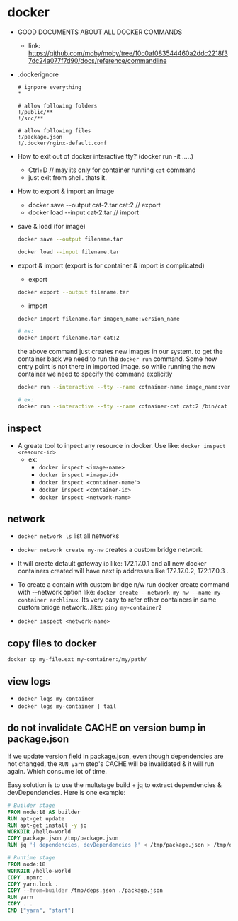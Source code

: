 # docker



-  GOOD DOCUMENTS ABOUT ALL DOCKER COMMANDS
   - link: https://github.com/moby/moby/tree/10c0af083544460a2ddc2218f37dc24a077f7d90/docs/reference/commandline

    
- .dockerignore
    ```
    # ignpore everything
    *

    # allow following folders
    !/public/**
    !/src/**

    # allow following files
    !/package.json
    !/.docker/nginx-default.conf
    ```




- How to exit out of docker interactive tty? (docker run -it .....)
    - Ctrl+D // may its only for container running `cat` command
    - just exit from shell. thats it.
    
- How to export & import an image
    - docker save --output cat-2.tar cat:2 // export
    - docker load --input cat-2.tar // import
    
    
- save & load (for image)
    ```bash
    docker save --output filename.tar
    ```
    ```bash
    docker load --input filename.tar
    ```

- export & import (export is for container & import is complicated)

    - export
    ```bash
    docker export --output filename.tar
    ```

    - import
    ```bash
    docker import filename.tar imagen_name:version_name

    # ex:
    docker import filename.tar cat:2
    ```

    the above command just creates new images in our system. to get the container back we need to run the `docker run` command.
    Some how entry point is not there in imported image. so while running the new container we need to specify the command explicitly

    ```bash
    docker run --interactive --tty --name cotnainer-name image_name:version_name command_to_run

    # ex:
    docker run --interactive --tty --name cotnainer-cat cat:2 /bin/cat
    ```

## inspect

- A greate tool to inpect any resource in docker. Use like: `docker inspect <resourc-id>`
    - ex:
        - `docker inspect <image-name>`
        - `docker inspect <image-id>`
        - `docker inspect <container-name'>`
        - `docker inspect <container-id>`
        - `docker inspect <network-name>`

## network

- `docker network ls` list all networks

- `docker network create my-nw` creates a custom bridge network.
- It will create default gateway ip like: 172.17.0.1 and all new docker containers
created will have next ip addresses like 172.17.0.2, 172.17.0.3 .
- To create a contain with custom bridge n/w run docker create command with --network option like:
`docker create --network my-nw --name my-container archlinux`. Its very easy to refer other
containers in same custom bridge network...like: `ping my-container2`

- `docker inspect <network-name>`

## copy files to docker

`docker cp my-file.ext my-container:/my/path/`

## view logs

- `docker logs my-container`
- `docker logs my-container | tail`

## do not invalidate CACHE on version bump in package.json

If we update version field in package.json, even though dependencies are not changed, the `RUN yarn` step's CACHE will be invalidated & it will run again.
Which consume lot of time.

Easy solution is to use the multstage build + jq to extract dependencies & devDependencies. Here is one example:

```Dockerfile
# Builder stage
FROM node:18 AS builder
RUN apt-get update
RUN apt-get install -y jq
WORKDIR /hello-world
COPY package.json /tmp/package.json
RUN jq '{ dependencies, devDependencies }' < /tmp/package.json > /tmp/deps.json

# Runtime stage
FROM node:18
WORKDIR /hello-world
COPY .npmrc .
COPY yarn.lock .
COPY --from=builder /tmp/deps.json ./package.json
RUN yarn
COPY . .
CMD ["yarn", "start"]
```




